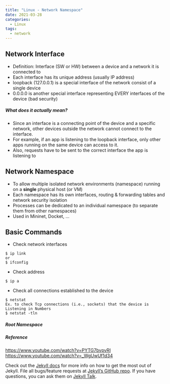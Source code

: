 ```yaml
---
title: "Linux - Network Namespace"
date: 2021-03-28
categories:
  - Linux
tags:
  - network
---
```


## Network Interface
- Definition: Interface (SW or HW) between a device and a network it is connected to 
- Each interface has its unique address (usually IP address)
- loopback (127.0.0.1) is a special interface of the network consist of a single device
- 0.0.0.0 is another special interface representing EVERY interfaces of the device (bad security) 

##### What does it actually mean?
- Since an interface is a connecting point of the device and a specific network, other devices outside the network cannot connect to the interface. 
- For example, if an app is listening to the loopback interface, only other apps running on the same device can access to it. 
- Also, requests have to be sent to the correct interface the app is listening to

## Network Namespace
- To allow multiple isolated network environments (namespace) running on a **single** physical host (or VM)
- Each namespace has its own interfaces, routing & forwarding tables and network security isolation
- Processes can be dedicated to an individual namespace (to separate them from other namespaces)
- Used in Mininet, Docket, ...

## Basic Commands
- Check network interfaces
```
$ ip link
or
$ ifconfig
```
- Check address
```
$ ip a 
```
- Check all connections established to the device
```
$ netstat
Ex. to check Tcp connections (i.e., sockets) that the device is Listening in Numbers
$ netstat -tln
```
##### Root Namespace



##### Reference
https://www.youtube.com/watch?v=PYTG7bvpvRI
https://www.youtube.com/watch?v=_WgUwUf1d34


Check out the [Jekyll docs][jekyll-docs] for more info on how to get the most out of Jekyll. File all bugs/feature requests at [Jekyll’s GitHub repo][jekyll-gh]. If you have questions, you can ask them on [Jekyll Talk][jekyll-talk].

[jekyll-docs]: https://jekyllrb.com/docs/home
[jekyll-gh]:   https://github.com/jekyll/jekyll
[jekyll-talk]: https://talk.jekyllrb.com/
